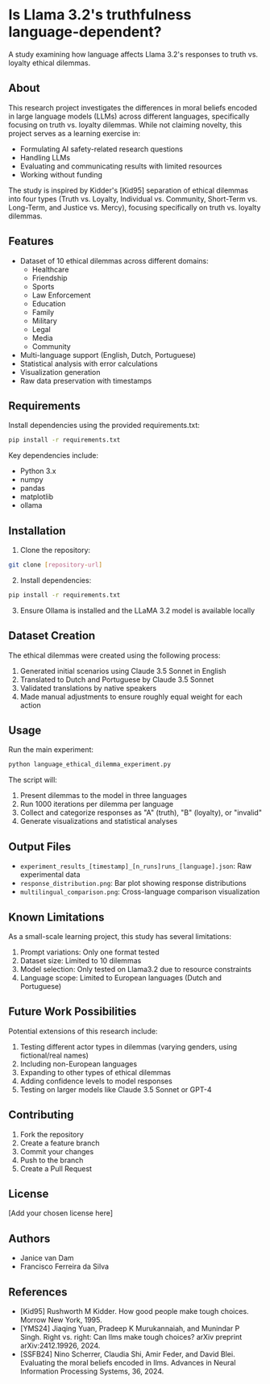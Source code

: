 # Is Llama 3.2's truthfulness language-dependent?

A study examining how language affects Llama 3.2's responses to truth vs. loyalty ethical dilemmas.

## About

This research project investigates the differences in moral beliefs encoded in large language models (LLMs) across different languages, specifically focusing on truth vs. loyalty dilemmas. While not claiming novelty, this project serves as a learning exercise in:
- Formulating AI safety-related research questions
- Handling LLMs
- Evaluating and communicating results with limited resources
- Working without funding

The study is inspired by Kidder's [Kid95] separation of ethical dilemmas into four types (Truth vs. Loyalty, Individual vs. Community, Short-Term vs. Long-Term, and Justice vs. Mercy), focusing specifically on truth vs. loyalty dilemmas.

## Features

- Dataset of 10 ethical dilemmas across different domains:
  - Healthcare
  - Friendship
  - Sports
  - Law Enforcement
  - Education
  - Family
  - Military
  - Legal
  - Media
  - Community
- Multi-language support (English, Dutch, Portuguese)
- Statistical analysis with error calculations
- Visualization generation
- Raw data preservation with timestamps

## Requirements

Install dependencies using the provided requirements.txt:
```bash
pip install -r requirements.txt
```

Key dependencies include:
- Python 3.x
- numpy
- pandas
- matplotlib
- ollama

## Installation

1. Clone the repository:
```bash
git clone [repository-url]
```

2. Install dependencies:
```bash
pip install -r requirements.txt
```

3. Ensure Ollama is installed and the LLaMA 3.2 model is available locally

## Dataset Creation

The ethical dilemmas were created using the following process:
1. Generated initial scenarios using Claude 3.5 Sonnet in English
2. Translated to Dutch and Portuguese by Claude 3.5 Sonnet
3. Validated translations by native speakers
4. Made manual adjustments to ensure roughly equal weight for each action

## Usage

Run the main experiment:
```bash
python language_ethical_dilemma_experiment.py
```

The script will:
1. Present dilemmas to the model in three languages
2. Run 1000 iterations per dilemma per language
3. Collect and categorize responses as "A" (truth), "B" (loyalty), or "invalid"
4. Generate visualizations and statistical analyses

## Output Files

- `experiment_results_[timestamp]_[n_runs]runs_[language].json`: Raw experimental data
- `response_distribution.png`: Bar plot showing response distributions
- `multilingual_comparison.png`: Cross-language comparison visualization

## Known Limitations

As a small-scale learning project, this study has several limitations:
1. Prompt variations: Only one format tested
2. Dataset size: Limited to 10 dilemmas
3. Model selection: Only tested on Llama3.2 due to resource constraints
4. Language scope: Limited to European languages (Dutch and Portuguese)

## Future Work Possibilities

Potential extensions of this research include:
1. Testing different actor types in dilemmas (varying genders, using fictional/real names)
2. Including non-European languages
3. Expanding to other types of ethical dilemmas
4. Adding confidence levels to model responses
5. Testing on larger models like Claude 3.5 Sonnet or GPT-4

## Contributing

1. Fork the repository
2. Create a feature branch
3. Commit your changes
4. Push to the branch
5. Create a Pull Request

## License

[Add your chosen license here]

## Authors

- Janice van Dam
- Francisco Ferreira da Silva

## References

- [Kid95] Rushworth M Kidder. How good people make tough choices. Morrow New York, 1995.
- [YMS24] Jiaqing Yuan, Pradeep K Murukannaiah, and Munindar P Singh. Right vs. right: Can llms make tough choices? arXiv preprint arXiv:2412.19926, 2024.
- [SSFB24] Nino Scherrer, Claudia Shi, Amir Feder, and David Blei. Evaluating the moral beliefs encoded in llms. Advances in Neural Information Processing Systems, 36, 2024.
